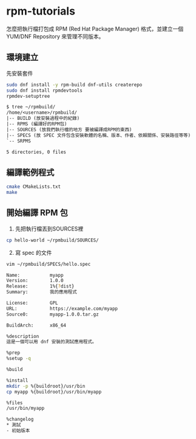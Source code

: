# rpm-tutorials

怎麼把執行檔打包成 RPM (Red Hat Package Manager) 格式，並建立一個 YUM/DNF Repository 來管理不同版本。

## 環境建立

先安裝套件

```bash
sudo dnf install -y rpm-build dnf-utils createrepo
sudo dnf install rpmdevtools
rpmdev-setuptree
```

```txt
$ tree ~/rpmbuild/
/home/<username>/rpmbuild/
|-- BUILD (放安裝過程中的紀錄)
|-- RPMS (編譯好的RPM包)
|-- SOURCES (放我們執行檔的地方 要被編譯成RPM的東西)
|-- SPECS (放 SPEC 文件包含安裝軟體的名稱、版本、作者、依賴關係、安裝路徑等等)
`-- SRPMS

5 directories, 0 files
```

## 編譯範例程式

```bash
cmake CMakeLists.txt
make
```

## 開始編譯 RPM 包

1. 先把執行檔丟到SOURCES裡

```bash
cp hello-world ~/rpmbuild/SOURCES/
```

2. 寫 spec 的文件

```bash
vim ~/rpmbuild/SPECS/hello.spec

Name:           myapp
Version:        1.0.0
Release:        1%{?dist}
Summary:        我的應用程式

License:        GPL
URL:            https://example.com/myapp
Source0:        myapp-1.0.0.tar.gz

BuildArch:      x86_64

%description
這是一個可以用 dnf 安裝的測試應用程式。

%prep
%setup -q

%build

%install
mkdir -p %{buildroot}/usr/bin
cp myapp %{buildroot}/usr/bin/myapp

%files
/usr/bin/myapp

%changelog
* 測試
- 初始版本
```